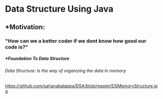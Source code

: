 # Data Structure Using Java 
## *Motivation:  
### "How can we a better coder if we dont know how good our code is?"
##### *Foundation To Data Structure
###### Data Structure: Is the way of organizing the data In memory
https://github.com/sahanabalappa/DSA/blob/master/DSMemoryStructure.jpg

